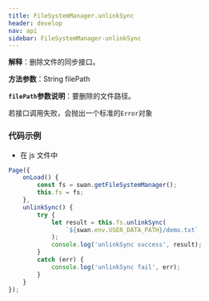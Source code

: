 ```yaml
---
title: FileSystemManager.unlinkSync
header: develop
nav: api
sidebar: FileSystemManager-unlinkSync
---
```

  

**解释**：删除文件的同步接口。

**方法参数**：String filePath

**`filePath`参数说明**：要删除的文件路径。

若接口调用失败，会抛出一个标准的`Error`对象

###  代码示例 

* 在 js 文件中

```js
Page({
    onLoad() {
        const fs = swan.getFileSystemManager();
        this.fs = fs;
    },
    unlinkSync() {
        try {
            let result = this.fs.unlinkSync(
                `${swan.env.USER_DATA_PATH}/demo.txt`
            );
            console.log('unlinkSync success', result);
        }
        catch (err) {
            console.log('unlinkSync fail', err);
        }
    }
});
```